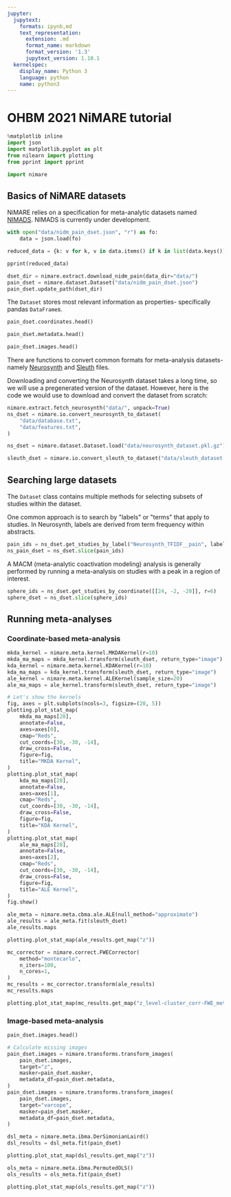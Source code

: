 ```yaml
---
jupyter:
  jupytext:
    formats: ipynb,md
    text_representation:
      extension: .md
      format_name: markdown
      format_version: '1.3'
      jupytext_version: 1.10.1
  kernelspec:
    display_name: Python 3
    language: python
    name: python3
---
```


# OHBM 2021 NiMARE tutorial

```python
%matplotlib inline
import json
import matplotlib.pyplot as plt
from nilearn import plotting
from pprint import pprint

import nimare
```

## Basics of NiMARE datasets
NiMARE relies on a specification for meta-analytic datasets named [NIMADS](https://github.com/neurostuff/NIMADS). NIMADS is currently under development.

```python
with open("data/nidm_pain_dset.json", "r") as fo:
    data = json.load(fo)

reduced_data = {k: v for k, v in data.items() if k in list(data.keys())[:2]}

pprint(reduced_data)
```

```python
dset_dir = nimare.extract.download_nidm_pain(data_dir="data/")
pain_dset = nimare.dataset.Dataset("data/nidm_pain_dset.json")
pain_dset.update_path(dset_dir)
```

The `Dataset` stores most relevant information as properties- specifically pandas `DataFrame`s.

```python
pain_dset.coordinates.head()
```

```python
pain_dset.metadata.head()
```

```python
pain_dset.images.head()
```

There are functions to convert common formats for meta-analysis datasets- namely [Neurosynth](https://github.com/neurosynth/neurosynth-data) and [Sleuth](http://brainmap.org/sleuth/) files.

<!-- #region -->
Downloading and converting the Neurosynth dataset takes a long time, so we will use a pregenerated version of the dataset. However, here is the code we would use to download and convert the dataset from scratch:

```python
nimare.extract.fetch_neurosynth("data/", unpack=True)
ns_dset = nimare.io.convert_neurosynth_to_dataset(
    "data/database.txt",
    "data/features.txt",
)
```
<!-- #endregion -->

```python
ns_dset = nimare.dataset.Dataset.load("data/neurosynth_dataset.pkl.gz")
```

```python
sleuth_dset = nimare.io.convert_sleuth_to_dataset("data/sleuth_dataset.txt")
```

## Searching large datasets

The `Dataset` class contains multiple methods for selecting subsets of studies within the dataset.

One common approach is to search by "labels" or "terms" that apply to studies. In Neurosynth, labels are derived from term frequency within abstracts.

```python
pain_ids = ns_dset.get_studies_by_label("Neurosynth_TFIDF__pain", label_threshold=0.001)
ns_pain_dset = ns_dset.slice(pain_ids)
```

A MACM (meta-analytic coactivation modeling) analysis is generally performed by running a meta-analysis on studies with a peak in a region of interest.

```python
sphere_ids = ns_dset.get_studies_by_coordinate([[24, -2, -20]], r=6)
sphere_dset = ns_dset.slice(sphere_ids)
```

## Running meta-analyses

### Coordinate-based meta-analysis

```python
mkda_kernel = nimare.meta.kernel.MKDAKernel(r=10)
mkda_ma_maps = mkda_kernel.transform(sleuth_dset, return_type="image")
kda_kernel = nimare.meta.kernel.KDAKernel(r=10)
kda_ma_maps = kda_kernel.transform(sleuth_dset, return_type="image")
ale_kernel = nimare.meta.kernel.ALEKernel(sample_size=20)
ale_ma_maps = ale_kernel.transform(sleuth_dset, return_type="image")

# Let's show the kernels
fig, axes = plt.subplots(ncols=3, figsize=(20, 5))
plotting.plot_stat_map(
    mkda_ma_maps[28],
    annotate=False,
    axes=axes[0],
    cmap="Reds",
    cut_coords=[30, -30, -14],
    draw_cross=False,
    figure=fig,
    title="MKDA Kernel",
)
plotting.plot_stat_map(
    kda_ma_maps[28],
    annotate=False,
    axes=axes[1],
    cmap="Reds",
    cut_coords=[30, -30, -14],
    draw_cross=False,
    figure=fig,
    title="KDA Kernel",
)
plotting.plot_stat_map(
    ale_ma_maps[28],
    annotate=False,
    axes=axes[2],
    cmap="Reds",
    cut_coords=[30, -30, -14],
    draw_cross=False,
    figure=fig,
    title="ALE Kernel",
)
fig.show()
```

```python
ale_meta = nimare.meta.cbma.ale.ALE(null_method="approximate")
ale_results = ale_meta.fit(sleuth_dset)
ale_results.maps
```

```python
plotting.plot_stat_map(ale_results.get_map("z"))
```

```python
mc_corrector = nimare.correct.FWECorrector(
    method="montecarlo", 
    n_iters=100, 
    n_cores=1,
)
mc_results = mc_corrector.transform(ale_results)
mc_results.maps
```

```python
plotting.plot_stat_map(mc_results.get_map("z_level-cluster_corr-FWE_method-montecarlo"))
```

### Image-based meta-analysis

```python
pain_dset.images.head()
```

```python
# Calculate missing images
pain_dset.images = nimare.transforms.transform_images(
    pain_dset.images,
    target="z",
    masker=pain_dset.masker,
    metadata_df=pain_dset.metadata,
)
pain_dset.images = nimare.transforms.transform_images(
    pain_dset.images,
    target="varcope",
    masker=pain_dset.masker,
    metadata_df=pain_dset.metadata,
)
```

```python
dsl_meta = nimare.meta.ibma.DerSimonianLaird()
dsl_results = dsl_meta.fit(pain_dset)
```

```python
plotting.plot_stat_map(dsl_results.get_map("z"))
```

```python
ols_meta = nimare.meta.ibma.PermutedOLS()
ols_results = ols_meta.fit(pain_dset)
```

```python
plotting.plot_stat_map(ols_results.get_map("z"))
```

```python

```
